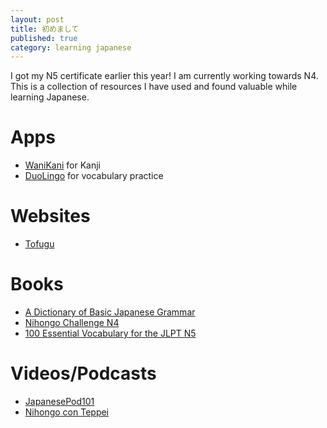 ```yaml
---
layout: post
title: 初めまして
published: true
category: learning japanese
---
```


I got my N5 certificate earlier this year! I am currently working towards N4. This is a collection of resources I have used and found valuable while learning Japanese.

Apps
===
* [WaniKani](https://www.wanikani.com/) for Kanji 
* [DuoLingo](https://www.duolingo.com/) for vocabulary practice

Websites
===
* [Tofugu](https://www.tofugu.com)

Books
===
* [A Dictionary of Basic Japanese Grammar](https://bookclub.japantimes.co.jp/en/book/b309630.html)
* [Nihongo Challenge N4](https://www.thriftbooks.com/w/n4__/13738812/#isbn=4872177568&idiq=19504955)
* [100 Essential Vocabulary for the JLPT N5](https://omgjapan.com/products/1000-essential-vocabulary-for-the-jlpt-n5)

Videos/Podcasts
===
* [JapanesePod101](https://www.youtube.com/channel/UC0ox9NuTHYeRys63yZpBFuA)
* [Nihongo con Teppei](http://nihongoconteppei.com/)